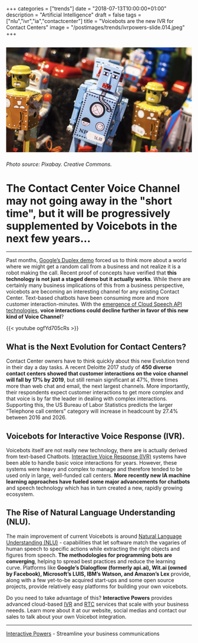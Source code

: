 +++
categories = ["trends"]
date = "2018-07-13T10:00:00+01:00"
description = "Artificial Intelligence"
draft = false
tags = ["nlu","ivr","ia","contactcenter"]
title = "Voicebots are the new IVR for Contact Centers"
image = "/postimages/trends/ivrpowers-slide.014.jpeg"
+++

![Artificial Intelligence AI](/postimages/trends/ivrpowers-slide.014.jpeg)
-----------
###### Photo source: Pixabay. Creative Commons.

# The Contact Center Voice Channel may not going away in the "short time", but it will be progressively supplemented by Voicebots in the next few years...
---

Past months, [Google’s Duplex demo](https://youtu.be/ogfYd705cRs) forced us to think more about a world where we might get a random call from a business and not realize it is a robot making the call. Recent proof of concepts have verified that **this technology is not just a staged demo but it actually works**. While there are certainly many business implications of this from a business perspective, voicebots are becoming an interesting channel for any existing Contact Center. Text-based chatbots have been consuming more and more customer interaction-minutes. With the [emergence of Cloud Speech API technologies](http://blog.ivrpowers.com/post/trends/cloud-api-trend/), **voice interactions could decline further in favor of this new kind of Voice Channel**?

{{<  youtube ogfYd705cRs >}}

##	What is the Next Evolution for Contact Centers?

Contact Center owners have to think quickly about this new Evolution trend in their day a day tasks. A recent Deloitte 2017 study of **450 diverse contact centers showed that customer interactions on the voice channel will fall by 17% by 2019**, but still remain significant at 47%, three times more than web chat and email, the next largest channels. More importantly, their respondents expect customer interactions to get more complex and that voice is by far the leader in dealing with complex interactions. Supporting this, the US Bureau of Labor Statistics predicts the larger “Telephone call centers” category will increase in headcount by 27.4% between 2016 and 2026.

##	Voicebots for Interactive Voice Response (IVR).

Voicebots itself are not really new technology, there are is actually derived from text-based Chatbots. [Interactive Voice Response (IVR)](http://blog.ivrpowers.com/post/technologies/what-is-ivr/) systems have been able to handle basic voice interactions for years. However, these systems were heavy and complex to manage and therefore tended to be used only in large, well-funded call centers. **More recently new IA machine learning approaches have fueled some major advancements for chatbots** and speech technology which has in turn created a new, rapidly growing ecosystem.

##	The Rise of Natural Language Understanding (NLU).

The main improvement of current Voicebots is around [Natural Language Understanding (NLU)](http://blog.ivrpowers.com/post/technologies/what-is-nlu/) - capabilities that let software match the vagaries of human speech to specific actions while extracting the right objects and figures from speech. **The methodologies for programming bots are converging**, helping to spread best practices and reduce the learning curve. Platforms like **Google’s Dialogflow (formerly api.ai), Wit.ai (owned by Facebook), Microsoft’s LUIS, IBM’s Watson, and Amazon’s Lex** provide, along with a few yet-to-be acquired start-ups and some open source projects, provide relatively easy platforms for building your own voicebots.

Do you need to take advantage of this? **Interactive Powers** provides advanced cloud-based [IVR](http://www.ivrpowers.com/voicexml/) and [RTC](http://www.ivrpowers.com/videortc/) services that scale with your business neeeds. Learn more about it at our website, social medias and contact our sales to talk about your own Voicebot integration.

---
[Interactive Powers](http://www.ivrpowers.com/) - Streamline your business communications



